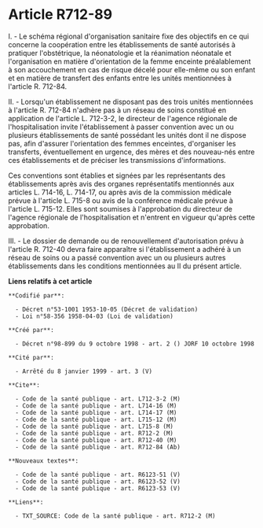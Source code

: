 # Article R712-89

I. - Le schéma régional d'organisation sanitaire fixe des objectifs en ce qui concerne la coopération entre les
établissements de santé autorisés à pratiquer l'obstétrique, la néonatologie et la réanimation néonatale et l'organisation en
matière d'orientation de la femme enceinte préalablement à son accouchement en cas de risque décelé pour elle-même ou son
enfant et en matière de transfert des enfants entre les unités mentionnées à l'article R. 712-84.

II. - Lorsqu'un établissement ne disposant pas des trois unités mentionnées à l'article R. 712-84 n'adhère pas à un réseau de
soins constitué en application de l'article L. 712-3-2, le directeur de l'agence régionale de l'hospitalisation invite
l'établissement à passer convention avec un ou plusieurs établissements de santé possédant les unités dont il ne dispose pas,
afin d'assurer l'orientation des femmes enceintes, d'organiser les transferts, éventuellement en urgence, des mères et des
nouveau-nés entre ces établissements et de préciser les transmissions d'informations.

Ces conventions sont établies et signées par les représentants des établissements après avis des organes représentatifs
mentionnés aux articles L. 714-16, L. 714-17, ou après avis de la commission médicale prévue à l'article L. 715-8 ou avis de
la conférence médicale prévue à l'article L. 715-12. Elles sont soumises à l'approbation du directeur de l'agence régionale
de l'hospitalisation et n'entrent en vigueur qu'après cette approbation.

III. - Le dossier de demande ou de renouvellement d'autorisation prévu à l'article R. 712-40 devra faire apparaître si
l'établissement a adhéré à un réseau de soins ou a passé convention avec un ou plusieurs autres établissements dans les
conditions mentionnées au II du présent article.

**Liens relatifs à cet article**

	**Codifié par**:

	  - Décret n°53-1001 1953-10-05 (Décret de validation)
	  - Loi n°58-356 1958-04-03 (Loi de validation)

	**Créé par**:

	  - Décret n°98-899 du 9 octobre 1998 - art. 2 () JORF 10 octobre 1998

	**Cité par**:

	  - Arrêté du 8 janvier 1999 - art. 3 (V)

	**Cite**:

	  - Code de la santé publique - art. L712-3-2 (M)
	  - Code de la santé publique - art. L714-16 (M)
	  - Code de la santé publique - art. L714-17 (M)
	  - Code de la santé publique - art. L715-12 (M)
	  - Code de la santé publique - art. L715-8 (M)
	  - Code de la santé publique - art. R712-2 (M)
	  - Code de la santé publique - art. R712-40 (M)
	  - Code de la santé publique - art. R712-84 (Ab)

	**Nouveaux textes**:

	  - Code de la santé publique - art. R6123-51 (V)
	  - Code de la santé publique - art. R6123-52 (V)
	  - Code de la santé publique - art. R6123-53 (V)

	**Liens**:

	  - TXT_SOURCE: Code de la santé publique - art. R712-2 (M)
